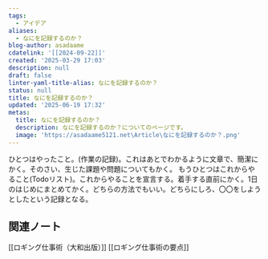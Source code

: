 ```yaml
---
tags:
  - アイデア
aliases:
  - なにを記録するのか？
blog-author: asadaame
cdatelink: '[[2024-09-22]]'
created: '2025-03-29 17:03'
description: null
draft: false
linter-yaml-title-alias: なにを記録するのか？
status: null
title: なにを記録するのか？
updated: '2025-06-19 17:32'
metas:
  title: なにを記録するのか？
  description: なにを記録するのか？についてのページです。
  image: 'https://asadaame5121.net\Article\なにを記録するのか？.png'
---
```

ひとつはやったこと。(作業の記録)。これはあとでわかるように文章で、簡潔にかく。そのさい、生じた課題や問題についてもかく。
もうひとつはこれからやること(Todoリスト)。これからやることを宣言する。着手する直前にかく。1日のはじめにまとめてかく。どちらの方法でもいい。どちらにしろ、〇〇をしようとしたという記録となる。
## 関連ノート

[[ロギング仕事術（大和出版）]]
[[ロギング仕事術の要点]]

